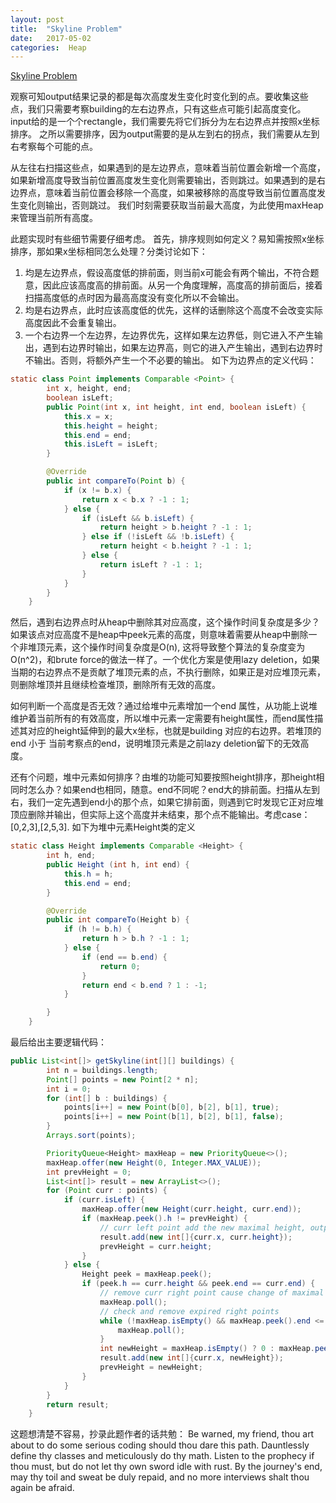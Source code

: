 ```yaml
---
layout: post
title:  "Skyline Problem"
date:   2017-05-02 
categories:  Heap 
---
```



[Skyline Problem](https://leetcode.com/problems/the-skyline-problem/#/description)

观察可知output结果记录的都是每次高度发生变化时变化到的点。要收集这些点，我们只需要考察building的左右边界点，只有这些点可能引起高度变化。
input给的是一个个rectangle，我们需要先将它们拆分为左右边界点并按照x坐标排序。
之所以需要排序，因为output需要的是从左到右的拐点，我们需要从左到右考察每个可能的点。

从左往右扫描这些点，如果遇到的是左边界点，意味着当前位置会新增一个高度，如果新增高度导致当前位置高度发生变化则需要输出，否则跳过。如果遇到的是右边界点，意味着当前位置会移除一个高度，如果被移除的高度导致当前位置高度发生变化则输出，否则跳过。
我们时刻需要获取当前最大高度，为此使用maxHeap来管理当前所有高度。

此题实现时有些细节需要仔细考虑。
首先，排序规则如何定义？易知需按照x坐标排序，那如果x坐标相同怎么处理？分类讨论如下：
1. 均是左边界点，假设高度低的排前面，则当前x可能会有两个输出，不符合题意，因此应该高度高的排前面。从另一个角度理解，高度高的排前面后，接着扫描高度低的点时因为最高高度没有变化所以不会输出。
2. 均是右边界点，此时应该高度低的优先，这样的话删除这个高度不会改变实际高度因此不会重复输出。
3. 一个右边界一个左边界，左边界优先，这样如果左边界低，则它进入不产生输出，遇到右边界时输出，如果左边界高，则它的进入产生输出，遇到右边界时不输出。否则，将额外产生一个不必要的输出。
如下为边界点的定义代码：

```Java
static class Point implements Comparable <Point> {
        int x, height, end;
        boolean isLeft;
        public Point(int x, int height, int end, boolean isLeft) {
            this.x = x;
            this.height = height;
            this.end = end;
            this.isLeft = isLeft;
        }

        @Override
        public int compareTo(Point b) {
            if (x != b.x) {
                return x < b.x ? -1 : 1;
            } else {
                if (isLeft && b.isLeft) {
                    return height > b.height ? -1 : 1;
                } else if (!isLeft && !b.isLeft) {
                    return height < b.height ? -1 : 1;
                } else {
                    return isLeft ? -1 : 1;
                }
            }
        }
    }
```

然后，遇到右边界点时从heap中删除其对应高度，这个操作时间复杂度是多少？如果该点对应高度不是heap中peek元素的高度，则意味着需要从heap中删除一个非堆顶元素，这个操作时间复杂度是O(n),  这将导致整个算法的复杂度变为O(n^2)，和brute force的做法一样了。一个优化方案是使用lazy deletion，如果当期的右边界点不是贡献了堆顶元素的点，不执行删除，如果正是对应堆顶元素，则删除堆顶并且继续检查堆顶，删除所有无效的高度。

如何判断一个高度是否无效？通过给堆中元素增加一个end 属性，从功能上说堆维护着当前所有的有效高度，所以堆中元素一定需要有height属性，而end属性描述其对应的height延伸到的最大x坐标，也就是building 对应的右边界。若堆顶的end 小于 当前考察点的end，说明堆顶元素是之前lazy deletion留下的无效高度。

还有个问题，堆中元素如何排序？由堆的功能可知要按照height排序，那height相同时怎么办？如果end也相同，随意。end不同呢？end大的排前面。扫描从左到右，我们一定先遇到end小的那个点，如果它排前面，则遇到它时发现它正对应堆顶应删除并输出，但实际上这个高度并未结束，那个点不能输出。考虑case：[0,2,3],[2,5,3]. 如下为堆中元素Height类的定义

```Java
static class Height implements Comparable <Height> {
        int h, end;
        public Height (int h, int end) {
            this.h = h;
            this.end = end;
        }

        @Override
        public int compareTo(Height b) {
            if (h != b.h) {
                return h > b.h ? -1 : 1;
            } else {
                if (end == b.end) {
                    return 0;
                }
                return end < b.end ? 1 : -1;
            }

        }
    }
```

最后给出主要逻辑代码：
```Java
public List<int[]> getSkyline(int[][] buildings) {
        int n = buildings.length;
        Point[] points = new Point[2 * n];
        int i = 0;
        for (int[] b : buildings) {
            points[i++] = new Point(b[0], b[2], b[1], true);
            points[i++] = new Point(b[1], b[2], b[1], false);
        }
        Arrays.sort(points);

        PriorityQueue<Height> maxHeap = new PriorityQueue<>();
        maxHeap.offer(new Height(0, Integer.MAX_VALUE));
        int prevHeight = 0;
        List<int[]> result = new ArrayList<>();
        for (Point curr : points) {
            if (curr.isLeft) {
                maxHeap.offer(new Height(curr.height, curr.end));
                if (maxHeap.peek().h != prevHeight) {
                    // curr left point add the new maximal height, output to result
                    result.add(new int[]{curr.x, curr.height});
                    prevHeight = curr.height;
                }
            } else {
                Height peek = maxHeap.peek();
                if (peek.h == curr.height && peek.end == curr.end) {
                    // remove curr right point cause change of maximal height, output to result
                    maxHeap.poll();
                    // check and remove expired right points
                    while (!maxHeap.isEmpty() && maxHeap.peek().end <= curr.end) {
                        maxHeap.poll();
                    }
                    int newHeight = maxHeap.isEmpty() ? 0 : maxHeap.peek().h;
                    result.add(new int[]{curr.x, newHeight});
                    prevHeight = newHeight;
                }
            }
        }
        return result;
    }
```

这题想清楚不容易，抄录此题作者的话共勉：
Be warned, my friend, thou art about to do some serious coding should thou dare this path. Dauntlessly define thy classes and meticulously do thy math. Listen to the prophecy if thou must, but do not let thy own sword idle with rust. By the journey's end, may thy toil and sweat be duly repaid, and no more interviews shalt thou again be afraid. 
